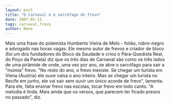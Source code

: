 ```yaml
---
layout: post
title: "O Carnaval é o sarcófago do frevo"
date: 2007-02-11
tags: carnaval,frevo
author: None
---
```


Mais uma frase do polemista Humberto Vieira de Melo - folião, rubro-negro e advogado nas horas vagas. Ele mesmo autor de frevos e criador de bloco (foi um dos fundadores do Bloco da Saudade e criou o Pára-Quedista Real, do Poço da Panela) diz que os três dias de Carnaval são como os três lados de uma pirâmide de onde, uma vez por ano, se abre o sarcófago para sair a \"múmia\" frevo.
\"No resto do ano, o frevo inexiste. Se chegar um turista em Viena (Áustria) ele ouve valsa o ano inteiro. Mas se chegar um turista no Recife em junho, ele vai sair sem ouvir um único acorde de frevo\", lamenta. Para ele, falta ensinar frevo nas escolas, tocar frevo em todo canto. \"A melodia é linda. Mais ainda que os versos, que parecem ter ficado presos no passado\", diz. 